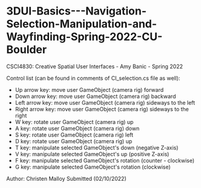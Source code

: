# 3DUI-Basics---Navigation-Selection-Manipulation-and-Wayfinding-Spring-2022-CU-Boulder
CSCI4830: Creative Spatial User Interfaces - Amy Banic - Spring 2022

Control list (can be found in comments of CI_selection.cs file as well):

- Up arrow key: move user GameObject (camera rig) forward
- Down arrow key: move user GameObject (camera rig) backward
- Left arrow key: move user GameObject (camera rig) sideways to the left
- Right arrow key: move user GameObject (camera rig) sideways to the right
- W key: rotate user GameObject (camera rig) up
- A key: rotate user GameObject (camera rig) down
- S key: rotate user GameObject (camera rig) left
- D key: rotate user GameObject (camera rig) up
- T key: manipulate selected GameObject's down (negative Z-axis)
- V key: manipulate selected GameObject's up (positive Z-axis)
- F key: manipulate selected GameObject's rotation (counter - clockwise)
- G key: manipulate selected GameObject's rotation (clockwise)

Author: Christen Malloy 
Submitted (02/10/2022)
